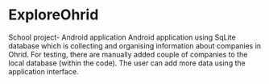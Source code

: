 # ExploreOhrid
School project- Android application
Android application using SqLite database which is collecting and organising information about companies in Ohrid. For testing, there are manually added couple of companies to the local database (within the code). The user can add more data using the application interface.

